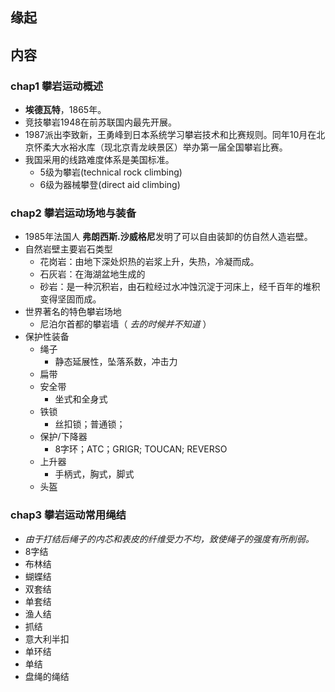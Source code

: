 ##  缘起

##  内容
###  chap1 攀岩运动概述
+ **埃德瓦特**，1865年。
+ 竞技攀岩1948在前苏联国内最先开展。
+ 1987派出李致新，王勇峰到日本系统学习攀岩技术和比赛规则。同年10月在北京怀柔大水裕水库（现北京青龙峡景区）举办第一届全国攀岩比赛。
+ 我国采用的线路难度体系是美国标准。
	+ 5级为攀岩(technical rock climbing)
	+ 6级为器械攀登(direct aid climbing)

###  chap2 攀岩运动场地与装备
+ 1985年法国人 **弗朗西斯.沙威格尼**发明了可以自由装卸的仿自然人造岩壁。
+ 自然岩壁主要岩石类型
	+ 花岗岩：由地下深处炽热的岩浆上升，失热，冷凝而成。
	+ 石灰岩：在海湖盆地生成的
	+ 砂岩：是一种沉积岩，由石粒经过水冲蚀沉淀于河床上，经千百年的堆积变得坚固而成。
+ 世界著名的特色攀岩场地
	+ 尼泊尔首都的攀岩墙（ *去的时候并不知道*
）
+ 保护性装备
	+ 绳子
		+ 静态延展性，坠落系数，冲击力
	+ 扁带
	+ 安全带
		+ 坐式和全身式
	+ 铁锁
		+ 丝扣锁；普通锁；
	+ 保护/下降器
		+ 8字环；ATC；GRIGR; TOUCAN; REVERSO
	+ 上升器
		+ 手柄式，胸式，脚式
	+ 头盔

###  chap3 攀岩运动常用绳结
+ *由于打结后绳子的内芯和表皮的纤维受力不均，致使绳子的强度有所削弱。*
+ 8字结
+ 布林结
+ 蝴蝶结
+ 双套结
+ 单套结
+ 渔人结
+ 抓结
+ 意大利半扣
+ 单环结
+ 单结
+ 盘绳的绳结